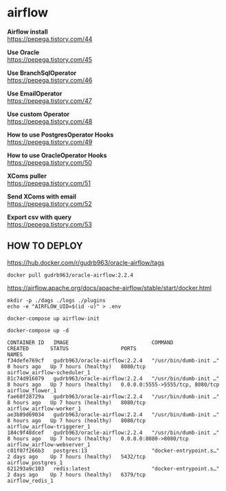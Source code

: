 # airflow

<b>Airflow install</b><br>
https://pepega.tistory.com/44 

<b>Use Oracle</b><br>
https://pepega.tistory.com/45 

<b>Use BranchSqlOperator</b><br>
https://pepega.tistory.com/46

<b>Use EmailOperator</b><br>
https://pepega.tistory.com/47

<b>Use custom Operator</b><br>
https://pepega.tistory.com/48

<b>How to use PostgresOperator Hooks</b><br>
https://pepega.tistory.com/49

<b>How to use OracleOperator Hooks</b><br>
https://pepega.tistory.com/50

<b>XComs puller</b><br>
https://pepega.tistory.com/51

<b>Send XComs with email</b><br>
https://pepega.tistory.com/52

<b>Export csv with query</b><br>
https://pepega.tistory.com/53

## HOW TO DEPLOY

https://hub.docker.com/r/gudrb963/oracle-airflow/tags
```
docker pull gudrb963/oracle-airflow:2.2.4
```

https://airflow.apache.org/docs/apache-airflow/stable/start/docker.html
```
mkdir -p ./dags ./logs ./plugins
echo -e "AIRFLOW_UID=$(id -u)" > .env
```
```
docker-compose up airflow-init
```
```
docker-compose up -d
```
```
CONTAINER ID   IMAGE                           COMMAND                  CREATED       STATUS                 PORTS                              NAMES
f34defe769cf   gudrb963/oracle-airflow:2.2.4   "/usr/bin/dumb-init …"   8 hours ago   Up 7 hours (healthy)   8080/tcp                           airflow_airflow-scheduler_1
81c74d916079   gudrb963/oracle-airflow:2.2.4   "/usr/bin/dumb-init …"   8 hours ago   Up 7 hours (healthy)   0.0.0.0:5555->5555/tcp, 8080/tcp   airflow_flower_1
fae60f28729a   gudrb963/oracle-airflow:2.2.4   "/usr/bin/dumb-init …"   8 hours ago   Up 7 hours (healthy)   8080/tcp                           airflow_airflow-worker_1
ae3b89d69034   gudrb963/oracle-airflow:2.2.4   "/usr/bin/dumb-init …"   8 hours ago   Up 7 hours (healthy)   8080/tcp                           airflow_airflow-triggerer_1
184c9f48dcef   gudrb963/oracle-airflow:2.2.4   "/usr/bin/dumb-init …"   8 hours ago   Up 7 hours (healthy)   0.0.0.0:8080->8080/tcp             airflow_airflow-webserver_1
c01f07f266b3   postgres:13                     "docker-entrypoint.s…"   2 days ago    Up 7 hours (healthy)   5432/tcp                           airflow_postgres_1
621293a9c103   redis:latest                    "docker-entrypoint.s…"   2 days ago    Up 7 hours (healthy)   6379/tcp                           airflow_redis_1
```